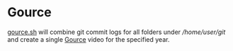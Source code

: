 # Gource
[gource.sh](gource.sh) will combine git commit logs for all folders under */home/user/git* and create a single [Gource](http://gource.io/) video for the specified year.